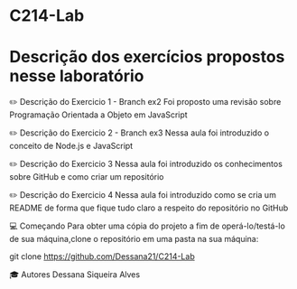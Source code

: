 # C214-Lab
<h1> Descrição dos exercícios propostos nesse laboratório </h1>

✏️ Descrição do Exercicio 1 - Branch ex2
Foi proposto uma revisão sobre Programação Orientada a Objeto em JavaScript

✏️ Descrição do Exercicio 2 - Branch ex3
Nessa aula foi introduzido o conceito de Node.js e JavaScript

 
✏️ Descrição do Exercicio 3
Nessa aula foi introduzido os conhecimentos sobre GitHub e como criar um repositório

 
✏️ Descrição do Exercicio 4
Nessa aula foi introduzido como se cria um README de forma que fique tudo claro a respeito do repositório no GitHub


💻 Começando
Para obter uma cópia do projeto a fim de operá-lo/testá-lo de sua máquina,clone o repositório em uma pasta na sua máquina:

git clone https://github.com/Dessana21/C214-Lab

🎓 Autores
Dessana Siqueira Alves 
